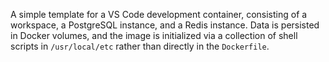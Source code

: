 A simple template for a VS Code development container, consisting of a workspace, a PostgreSQL instance, and a Redis instance. Data is persisted in Docker volumes, and the image is initialized via a collection of shell scripts in `/usr/local/etc` rather than directly in the `Dockerfile`.

